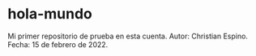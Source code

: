 # hola-mundo
Mi primer repositorio de prueba en esta cuenta.
Autor: Christian Espino.
Fecha: 15 de febrero de 2022.
